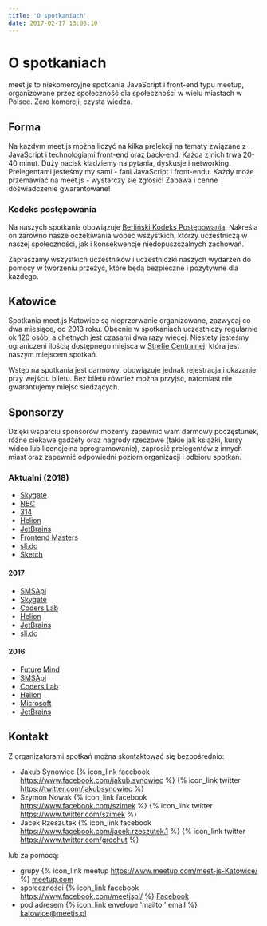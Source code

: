 ```yaml
---
title: 'O spotkaniach'
date: 2017-02-17 13:03:10
---
```

# O spotkaniach

meet.js to niekomercyjne spotkania JavaScript i front-end typu meetup, organizowane przez społeczność dla społeczności w wielu miastach w Polsce. Zero komercji, czysta wiedza. 

## Forma

Na każdym meet.js można liczyć na kilka prelekcji na tematy związane z JavaScript i technologiami front-end oraz back-end. Każda z nich trwa 20-40 minut. Duży nacisk kładziemy na pytania, dyskusje i networking. Prelegentami jesteśmy my sami - fani JavaScript i front-endu. Każdy może przemawiać na meet.js - wystarczy się zgłosić! Zabawa i cenne doświadczenie gwarantowane!

### Kodeks postępowania

Na naszych spotkania obowiązuje [Berliński Kodeks Postępowania][berlin-coc]. Nakreśla on zarówno nasze oczekiwania wobec wszystkich, którzy uczestniczą w naszej społeczności, jak i konsekwencje niedopuszczalnych zachowań.

Zapraszamy wszystkich uczestników i uczestniczki naszych wydarzeń do pomocy w tworzeniu przeżyć, które będą bezpieczne i pozytywne dla każdego.

## Katowice

Spotkania meet.js Katowice są nieprzerwanie organizowane, zazwycaj co dwa miesiące, od 2013 roku. Obecnie w spotkaniach uczestniczy regularnie ok 120 osób, a chętnych jest czasami dwa razy wiecej. Niestety jesteśmy ograniczeni ilością dostępnego miejsca w [Strefie Centralnej](https://www.facebook.com/klubokawiarniaoswiecona/), która jest naszym miejscem spotkań.

Wstęp na spotkania jest darmowy, obowiązuje jednak rejestracja i okazanie przy wejściu biletu. Bez biletu również można przyjść, natomiast nie gwarantujemy miejsc siedzących.

## Sponsorzy

Dzięki wsparciu sponsorów możemy zapewnić wam darmowy poczęstunek, różne ciekawe gadżety oraz nagrody rzeczowe (takie jak książki, kursy wideo lub licencje na oprogramowanie), zaprosić prelegentów z innych miast oraz zapewnić odpowiedni poziom organizacji i odbioru spotkań.

### Aktualni (2018)

* [Skygate](https://skygate.io/)
* [NBC](https://www.nbc.com.pl)
* [314](https://314.tt)
* [Helion](https://helion.pl/)
* [JetBrains](https://www.jetbrains.com)
* [Frontend Masters](https://frontendmasters.com)
* [sli.do](https://www.sli.do)
* [Sketch](https://www.sketchapp.com)

#### 2017

* [SMSApi](https://www.smsapi.pl/)
* [Skygate](https://skygate.io/)
* [Coders Lab](https://coderslab.pl/)
* [Helion](https://helion.pl/)
* [JetBrains](https://www.jetbrains.com)
* [sli.do](https://www.sli.do)

#### 2016

* [Future Mind](https://www.futuremind.com/en/)
* [SMSApi](https://www.smsapi.pl/)
* [Coders Lab](https://coderslab.pl/)
* [Helion](https://helion.pl/)
* [Microsoft](https://www.microsoft.com/pl-pl/)
* [JetBrains](https://www.jetbrains.com)

## Kontakt

Z organizatorami spotkań można skontaktować się bezpośrednio:

* Jakub Synowiec {% icon_link facebook https://www.facebook.com/jakub.synowiec %} {% icon_link twitter https://twitter.com/jakubsynowiec %}
* Szymon Nowak {% icon_link facebook https://www.facebook.com/szimek %} {% icon_link twitter https://www.twitter.com/szimek %}
* Jacek Rzeszutek {% icon_link facebook https://www.facebook.com/jacek.rzeszutek.1 %} {% icon_link twitter https://www.twitter.com/grechut %}

lub za pomocą:

* grupy {% icon_link meetup https://www.meetup.com/meet-js-Katowice/ %} [meetup.com](https://www.meetup.com/meet-js-Katowice/)
* społeczności {% icon_link facebook https://www.facebook.com/meetjspl/ %} [Facebook](https://www.facebook.com/meetjspl/)
* pod adresem {% icon_link envelope 'mailto:' email %} katowice@meetjs.pl

[berlin-coc]: http://berlincodeofconduct.org/pl/
